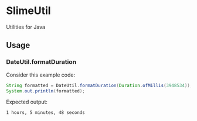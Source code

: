 # SlimeUtil
Utilities for Java
## Usage
### DateUtil.formatDuration
Consider this example code:
```java
String formatted = DateUtil.formatDuration(Duration.ofMillis(3948534));
System.out.println(formatted);
```
Expected output:
```
1 hours, 5 minutes, 48 seconds
```
